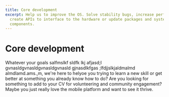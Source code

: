 ```yaml
---
title: Core development
excerpt: Help us to improve the OS. Solve stability bugs, increase performance,
  create APIs to interface to the hardware or update packages and system
  components.
---
```

# Core development

Whatever your goals salfmslkf sldfk lkj afjasd;l gvnasldgvnasldgvnasldgvnasld gjnasdlkfgas ;lfdjjslkjaldmalmd almdlamd.ams.,m, we're here to helyoe you trying to learn a new skill or get better at something you already know how to do? Are you looking for something to add to your CV for volunteering and community engagement? Maybe you just really love the mobile platform and want to see it thrive.